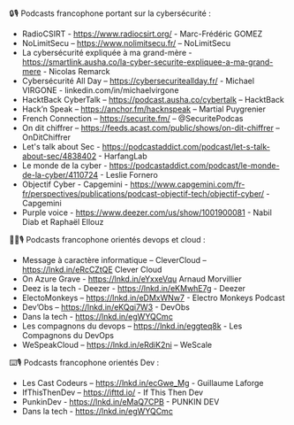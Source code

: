 🔒🎙️ Podcasts francophone portant sur la cybersécurité : 
 - RadioCSIRT - https://www.radiocsirt.org/ - Marc-Frédéric GOMEZ
 - NoLimitSecu – https://www.nolimitsecu.fr/ – NoLimitSecu
 - La cybersécurité expliquée à ma grand-mère - https://smartlink.ausha.co/la-cyber-securite-expliquee-a-ma-grand-mere - Nicolas Remarck
 - Cybersécurité All Day – https://cybersecuriteallday.fr/ - Michael VIRGONE - linkedin.com/in/michaelvirgone
 - HacktBack CyberTalk – https://podcast.ausha.co/cybertalk – HacktBack
 - Hack’n Speak – https://anchor.fm/hacknspeak – Martial Puygrenier
 - French Connection – https://securite.fm/ – @SecuritePodcas
 - On dit chiffrer – https://feeds.acast.com/public/shows/on-dit-chiffrer – OnDitChiffrer
 - Let's talk about Sec - https://podcastaddict.com/podcast/let-s-talk-about-sec/4838402 - HarfangLab
 - Le monde de la cyber - https://podcastaddict.com/podcast/le-monde-de-la-cyber/4110724 - Leslie Fornero
 - Objectif Cyber - Capgemini - https://www.capgemini.com/fr-fr/perspectives/publications/podcast-objectif-tech/objectif-cyber/ - Capgemini
 - Purple voice - https://www.deezer.com/us/show/1001900081 - Nabil Diab et Raphaël Ellouz

😶‍🌫️🎙️ Podcasts francophone orientés devops et cloud :
 - Message à caractère informatique – CleverCloud – https://lnkd.in/eRcCZtQE Clever Cloud
 - On Azure Grave - https://lnkd.in/eYxxeVqu Arnaud Morvillier
 - Deez is la tech - Deezer - https://lnkd.in/eKMwhE7g - Deezer
 - ElectoMonkeys – https://lnkd.in/eDMxWNw7 - Electro Monkeys Podcast
 - Dev’Obs – https://lnkd.in/eKQqi7W3 - DevObs
 - Dans la tech - https://lnkd.in/egWYQCmc
 - Les compagnons du devops – https://lnkd.in/eggteq8k - Les Compagnons du DevOps
 - WeSpeakCloud – https://lnkd.in/eRdiK2ni – WeScale

⌨️🎙️ Podcasts francophone orientés Dev :
 - Les Cast Codeurs – https://lnkd.in/ecGwe_Mg - Guillaume Laforge
 - IfThisThenDev – https://ifttd.io/ - If This Then Dev
 - PunkinDev - https://lnkd.in/eMaQ7CPB - PUNKIN DEV
 - Dans la tech - https://lnkd.in/egWYQCmc
 
 
 
